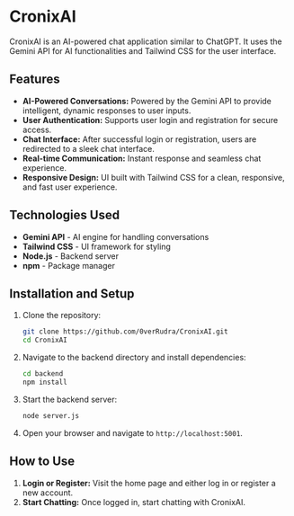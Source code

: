 
# CronixAI

CronixAI is an AI-powered chat application similar to ChatGPT. It uses the Gemini API for AI functionalities and Tailwind CSS for the user interface.

## Features

- **AI-Powered Conversations:** Powered by the Gemini API to provide intelligent, dynamic responses to user inputs.
- **User Authentication:** Supports user login and registration for secure access.
- **Chat Interface:** After successful login or registration, users are redirected to a sleek chat interface.
- **Real-time Communication:** Instant response and seamless chat experience.
- **Responsive Design:** UI built with Tailwind CSS for a clean, responsive, and fast user experience.

## Technologies Used

- **Gemini API** - AI engine for handling conversations
- **Tailwind CSS** - UI framework for styling
- **Node.js** - Backend server
- **npm** - Package manager

## Installation and Setup

1. Clone the repository:
   ```bash
   git clone https://github.com/0verRudra/CronixAI.git
   cd CronixAI
   ```

2. Navigate to the backend directory and install dependencies:
   ```bash
   cd backend
   npm install
   ```

3. Start the backend server:
   ```bash
   node server.js
   ```

4. Open your browser and navigate to `http://localhost:5001`.


## How to Use

1. **Login or Register:** Visit the home page and either log in or register a new account.
2. **Start Chatting:** Once logged in, start chatting with CronixAI.
